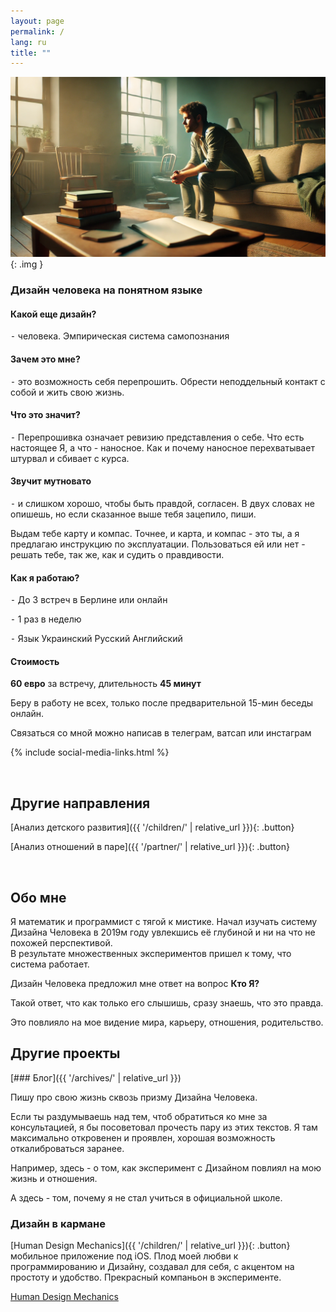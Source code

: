 ```yaml
---
layout: page
permalink: /
lang: ru
title: ""
---
```


![Alt text](/assets/images/tmp.png){: .img }

### Дизайн человека на понятном языке  

#### Какой еще дизайн?
⁃ человека. Эмпирическая система самопознания

#### Зачем это мне?
⁃ это возможность себя перепрошить. Обрести неподдельный контакт с собой и жить свою жизнь.

#### Что это значит?
 ⁃ Перепрошивка означает ревизию представления о себе. Что есть настоящее Я, а что - наносное. 
Как и почему наносное перехватывает штурвал и сбивает с курса.

#### Звучит мутновато
⁃ и слишком хорошо, чтобы быть правдой, согласен.
В двух словах не опишешь, но если сказанное выше тебя зацепило, пиши.

Выдам тебе карту и компас. 
Точнее, и карта, и компас - это ты, а я предлагаю инструкцию по эксплуатации. Пользоваться ей или нет - решать тебе, так же, как и судить о правдивости.

#### Как я работаю?
⁃ До 3 встреч в Берлине или онлайн

⁃ 1 раз в неделю

⁃ Язык Украинский Русский Английский

#### Стоимость
**60 евро** за встречу, длительность **45 минут**

Беру в работу не всех, только после предварительной 15-мин беседы онлайн.

Связаться со мной можно написав в телеграм, ватсап или инстаграм

{% include social-media-links.html %}

<br>

## Другие направления

[Анализ детского развития]({{ '/children/' | relative_url }}){: .button}

[Анализ отношений в паре]({{ '/partner/' | relative_url }}){: .button}

<br>

## Обо мне

Я математик и программист с тягой к мистике. Начал изучать систему Дизайна Человека в 2019м году увлекшись её глубиной и ни на что не похожей перспективой.  
В результате множественных экспериментов пришел к тому, что система работает.

Дизайн Человека предложил мне ответ на вопрос **Кто Я?**

Такой ответ, что как только его слышишь, сразу знаешь, что это правда.

Это повлияло на мое видение мира, карьеру, отношения, родительство. 

## Другие проекты

[### Блог]({{ '/archives/' | relative_url }})
 
Пишу про свою жизнь сквозь призму Дизайна Человека.

Если ты раздумываешь над тем, чтоб обратиться ко мне за консультацией, я бы посоветовал прочесть пару из этих текстов. Я там максимально откровенен и проявлен, хорошая возможность откалиброваться заранее.

Например, здесь - о том, как эксперимент с Дизайном повлиял на мою жизнь и отношения.

А здесь - том, почему я не стал учиться в официальной школе.

### Дизайн в кармане

[Human Design Mechanics]({{ '/children/' | relative_url }}){: .button} мобильное приложение под iOS.
Плод моей любви к программированию и Дизайну, 
создавал для себя, с акцентом на простоту и удобство.
Прекрасный компаньон в эксперименте.

<a href="https://apps.apple.com/us/app/human-design-mechanics/id6499063695" class="appstore-button" target="_blank" rel="noopener noreferrer">
  <i class="fab fa-app-store"></i>
  <span>Human Design Mechanics</span>
</a>



